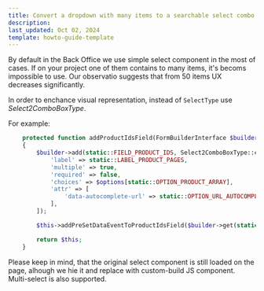 ```yaml
---
title: Convert a dropdown with many items to a searchable select combo box in the Back Office
description: 
last_updated: Oct 02, 2024
template: howto-guide-template
---
```


By default in the Back Office we use simple select component in the most of cases.
If on your project one of them contains to many items, it's becoms impossible to use. Our observatio suggests that from 50 items UX decreases significantly.

In order to enchance visual representation, instead of `SelectType` use *Select2ComboBoxType*.

For example:

```php
    protected function addProductIdsField(FormBuilderInterface $builder, array $options)
    {
        $builder->add(static::FIELD_PRODUCT_IDS, Select2ComboBoxType::class, [
            'label' => static::LABEL_PRODUCT_PAGES,
            'multiple' => true,
            'required' => false,
            'choices' => $options[static::OPTION_PRODUCT_ARRAY],
            'attr' => [
                'data-autocomplete-url' => static::OPTION_URL_AUTOCOMPLETE,
            ],
        ]);

        $this->addPreSetDataEventToProductIdsField($builder->get(static::FIELD_PRODUCT_IDS));

        return $this;
    }
```

Please keep in mind, that the original select component is still loaded on the page, alhough we hie it and replace with custom-build JS component.
Multi-select is also supported.
